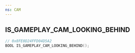 ```yaml
---
ns: CAM
---
```

## IS_GAMEPLAY_CAM_LOOKING_BEHIND

```c
// 0x8FE0D24FFD04D5A2
BOOL IS_GAMEPLAY_CAM_LOOKING_BEHIND();
```

